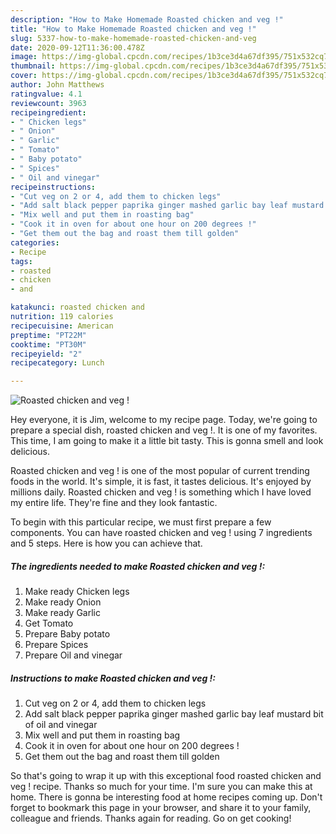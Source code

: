 ```yaml
---
description: "How to Make Homemade Roasted chicken and veg !"
title: "How to Make Homemade Roasted chicken and veg !"
slug: 5337-how-to-make-homemade-roasted-chicken-and-veg
date: 2020-09-12T11:36:00.478Z
image: https://img-global.cpcdn.com/recipes/1b3ce3d4a67df395/751x532cq70/roasted-chicken-and-veg-recipe-main-photo.jpg
thumbnail: https://img-global.cpcdn.com/recipes/1b3ce3d4a67df395/751x532cq70/roasted-chicken-and-veg-recipe-main-photo.jpg
cover: https://img-global.cpcdn.com/recipes/1b3ce3d4a67df395/751x532cq70/roasted-chicken-and-veg-recipe-main-photo.jpg
author: John Matthews
ratingvalue: 4.1
reviewcount: 3963
recipeingredient:
- " Chicken legs"
- " Onion"
- " Garlic"
- " Tomato"
- " Baby potato"
- " Spices"
- " Oil and vinegar"
recipeinstructions:
- "Cut veg on 2 or 4, add them to chicken legs"
- "Add salt black pepper paprika ginger mashed garlic bay leaf mustard bit of oil and vinegar"
- "Mix well and put them in roasting bag"
- "Cook it in oven for about one hour on 200 degrees !"
- "Get them out the bag and roast them till golden"
categories:
- Recipe
tags:
- roasted
- chicken
- and

katakunci: roasted chicken and 
nutrition: 119 calories
recipecuisine: American
preptime: "PT22M"
cooktime: "PT30M"
recipeyield: "2"
recipecategory: Lunch

---
```



![Roasted chicken and veg !](https://img-global.cpcdn.com/recipes/1b3ce3d4a67df395/751x532cq70/roasted-chicken-and-veg-recipe-main-photo.jpg)

Hey everyone, it is Jim, welcome to my recipe page. Today, we're going to prepare a special dish, roasted chicken and veg !. It is one of my favorites. This time, I am going to make it a little bit tasty. This is gonna smell and look delicious.



Roasted chicken and veg ! is one of the most popular of current trending foods in the world. It's simple, it is fast, it tastes delicious. It's enjoyed by millions daily. Roasted chicken and veg ! is something which I have loved my entire life. They're fine and they look fantastic.


To begin with this particular recipe, we must first prepare a few components. You can have roasted chicken and veg ! using 7 ingredients and 5 steps. Here is how you can achieve that.

<!--inarticleads1-->

##### The ingredients needed to make Roasted chicken and veg !:

1. Make ready  Chicken legs
1. Make ready  Onion
1. Make ready  Garlic
1. Get  Tomato
1. Prepare  Baby potato
1. Prepare  Spices
1. Prepare  Oil and vinegar




<!--inarticleads2-->

##### Instructions to make Roasted chicken and veg !:

1. Cut veg on 2 or 4, add them to chicken legs
1. Add salt black pepper paprika ginger mashed garlic bay leaf mustard bit of oil and vinegar
1. Mix well and put them in roasting bag
1. Cook it in oven for about one hour on 200 degrees !
1. Get them out the bag and roast them till golden




So that's going to wrap it up with this exceptional food roasted chicken and veg ! recipe. Thanks so much for your time. I'm sure you can make this at home. There is gonna be interesting food at home recipes coming up. Don't forget to bookmark this page in your browser, and share it to your family, colleague and friends. Thanks again for reading. Go on get cooking!
